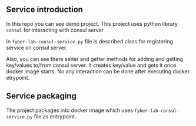 ## Service introduction
In this repo you can see demo project. This project uses python library ```consul``` for interacting with consul server

In ```fyber-lab-consul-service.py``` file is described class for registering service on consul server. 

Also, you can see there setter and getter methods for adding and getting key/values to/from consul server.
It creates key/value and gets it once docker image starts. No any interaction can be done after executing docker etrypoint.

## Service packaging
The project packages into docker image which uses ```fyber-lab-consul-service.py``` file as entrypoint.
